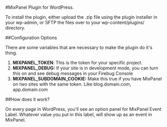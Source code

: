 #MixPanel Plugin for WordPress. 

To install the plugin, either upload the .zip file using the plugin installer in your wp-admin, or
SFTP the files over to your wp-content/plugins/ directory.

##Configuration Options

There are some variables that are necessary to make the plugin do it's thing. 

1. **MIXPANEL_TOKEN**: This is the token for your specific project. 
1. **MIXPANEL_DEBUG:** If your site is in development mode, you can turn this on and see debug messages in your Firebug Console
1. **MIXPANEL_SUBDOMAIN_COOKIE:** Make this true if you have MixPanel on two sites with the same token. Like blog.domain.com, app.domain.com 

##How does it work? 

On every page in WordPress, you'll see an option panel for MixPanel Event Label. Whatever value you put in this label, will
show up as an event in MixPanel.


